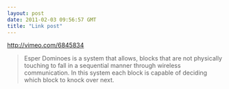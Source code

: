 ```yaml
---
layout: post
date: 2011-02-03 09:56:57 GMT
title: "Link post"
---
```

<http://vimeo.com/6845834>

> Esper Dominoes is a system that allows, blocks that are not physically touching to fall in a sequential manner through wireless communication. In this system each block is capable of deciding which block to knock over next.
